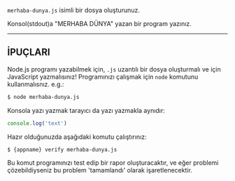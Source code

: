`merhaba-dunya.js` isimli bir dosya oluşturunuz.

Konsol(stdout)a "MERHABA DÜNYA" yazan bir program yazınız.

----------------------------------------------------------------------
## İPUÇLARI

Node.js programı yazabilmek için, `.js` uzantılı bir dosya oluşturmalı ve için JavaScript yazmalısınız! Programınızı çalışmak için `node` komutunu kullanmalısnız. e.g.:

```sh
$ node merhaba-dunya.js
```

Konsola yazı yazmak tarayıcı da yazı yazmakla aynıdır:

```js
console.log('text')
```

Hazır olduğunuzda aşağıdaki komutu çalıştırınız:

```sh
$ {appname} verify merhaba-dunya.js
```

Bu komut programınızı test edip bir rapor oluşturacaktır, ve eğer problemi çözebildiyseniz bu problem 'tamamlandı' olarak işaretlenecektir.
